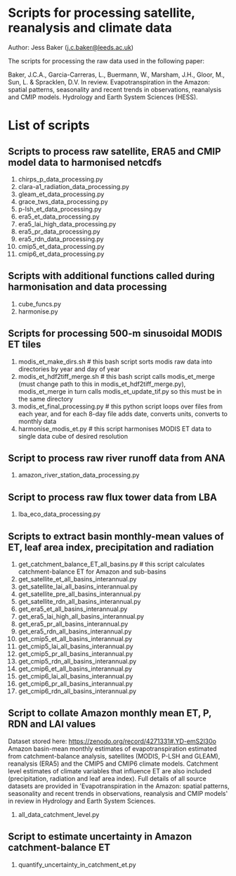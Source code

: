 # Scripts for processing satellite, reanalysis and climate data

Author: Jess Baker (j.c.baker@leeds.ac.uk)

The scripts for processing the raw data used in the following paper:

Baker, J.C.A., Garcia-Carreras, L., Buermann, W., Marsham, J.H., Gloor, M., Sun, L. & Spracklen, D.V. In review. Evapotranspiration in the Amazon: spatial patterns, seasonality and recent trends in observations, reanalysis and CMIP models. Hydrology and Earth System Sciences (HESS).

# List of scripts

## Scripts to process raw satellite, ERA5 and CMIP model data to harmonised netcdfs
1. chirps_p_data_processing.py
2. clara-a1_radiation_data_processing.py
3. gleam_et_data_processing.py
4. grace_tws_data_processing.py
5. p-lsh_et_data_processing.py
6. era5_et_data_processing.py
7. era5_lai_high_data_processing.py
8. era5_pr_data_processing.py
9. era5_rdn_data_processing.py
10. cmip5_et_data_processing.py
11. cmip6_et_data_processing.py

##  Scripts with additional functions called during harmonisation and data processing 
1. cube_funcs.py
2. harmonise.py

## Scripts for processing 500-m sinusoidal MODIS ET tiles
1. modis_et_make_dirs.sh  # this bash script sorts modis raw data into directories by year and day of year
2. modis_et_hdf2tiff_merge.sh  # this bash script calls modis_et_merge (must change path to this in modis_et_hdf2tiff_merge.py), modis_et_merge in turn calls modis_et_update_tif.py so this must be in the same directory
3. modis_et_final_processing.py  # this python script loops over files from each year, and for each 8-day file adds date, converts units, converts to monthly data
4. harmonise_modis_et.py  # this script harmonises MODIS ET data to single data cube of desired resolution

## Script to process raw river runoff data from ANA
1. amazon_river_station_data_processing.py

## Script to process raw flux tower data from LBA
1. lba_eco_data_processing.py

## Scripts to extract basin monthly-mean values of ET, leaf area index, precipitation and radiation
1. get_catchment_balance_ET_all_basins.py # this script calculates catchment-balance ET for Amazon and sub-basins
2. get_satellite_et_all_basins_interannual.py
3. get_satellite_lai_all_basins_interannual.py
4. get_satellite_pre_all_basins_interannual.py
5. get_satellite_rdn_all_basins_interannual.py
6. get_era5_et_all_basins_interannual.py
7. get_era5_lai_high_all_basins_interannual.py
8. get_era5_pr_all_basins_interannual.py
9. get_era5_rdn_all_basins_interannual.py
10. get_cmip5_et_all_basins_interannual.py
11. get_cmip5_lai_all_basins_interannual.py
12. get_cmip5_pr_all_basins_interannual.py
13. get_cmip5_rdn_all_basins_interannual.py
10. get_cmip6_et_all_basins_interannual.py
11. get_cmip6_lai_all_basins_interannual.py
12. get_cmip6_pr_all_basins_interannual.py
13. get_cmip6_rdn_all_basins_interannual.py

## Script to collate Amazon monthly mean ET, P, RDN and LAI values
Dataset stored here: https://zenodo.org/record/4271331#.YD-emS2l30o
Amazon basin-mean monthly estimates of evapotranspiration estimated from catchment-balance analysis, satellites (MODIS, P-LSH and GLEAM), reanalysis (ERA5) and the CMIP5 and CMIP6 climate models. Catchment level estimates of climate variables that influence ET are also included (precipitation, radiation and leaf area index). Full details of all source datasets are provided in 'Evapotranspiration in the Amazon: spatial patterns, seasonality and recent trends in observations, reanalysis and CMIP models' in review in Hydrology and Earth System Sciences.
1. all_data_catchment_level.py

## Script to estimate uncertainty in Amazon catchment-balance ET
1. quantify_uncertainty_in_catchment_et.py
